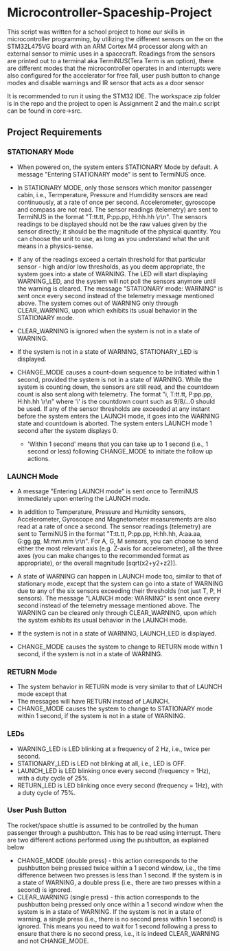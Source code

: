 # Microcontroller-Spaceship-Project
This script was written for a school project to hone our skills in microcontroller programming, by utilizing the different sensors on the on the STM32L475VG board with an ARM Cortex M4 processor along with an external sensor to mimic uses in a spacecraft. Readings from the sensors are printed out to a terminal aka TermiNUS(Tera Term is an option), there are different modes that the microcontroller operates in and interrupts were also configured for the accelerator for free fall, user push button to change modes and disable warnings and IR sensor that acts as a door sensor

It is recommended to run it using the STM32 IDE. The workspace zip folder is in the repo and the project to open is Assignment 2 and the main.c script can be found in core->src.

## Project Requirements

### STATIONARY Mode

- When powered on, the system enters STATIONARY Mode by default. A message "Entering STATIONARY mode" is sent to TermiNUS once. 

- In STATIONARY MODE, only those sensors which monitor passenger cabin, i.e., Termperature, Pressure and Humdidity sensors are read continuously, at a rate of once per second. Accelerometer, gyroscope and compass are not read. The sensor readings (telemetry) are sent to TermiNUS in the format "T:tt.tt, P:pp.pp, H:hh.hh \r\n". The sensors readings to be displayed should not be the raw values given by the sensor directly; it should be the magnitude of the physical quantity. You can choose the unit to use, as long as you understand what the unit means in a physics-sense.

- If any of the readings exceed a certain threshold for that particular sensor - high and/or low thresholds, as you deem appropriate, the system goes into a state of WARNING. The LED will start displaying WARNING_LED, and the system will not poll the sensors anymore until the warning is cleared. The message "STATIONARY mode: WARNING" is sent once every second instead of the telemetry message mentioned above. The system comes out of WARNING only through CLEAR_WARNING, upon which exhibits its usual behavior in the STATIONARY mode.

- CLEAR_WARNING is ignored when the system is not in a state of WARNING.

- If the system is not in a state of WARNING, STATIONARY_LED is displayed.

- CHANGE_MODE causes a count-down sequence to be initiated within 1 second, provided the system is not in a state of WARNING. While the system is counting down, the sensors are still read, and the countdown count is also sent along with telemetry. The format "i, T:tt.tt, P:pp.pp, H:hh.hh \r\n" where 'i' is the countdown count such as 9/8/...0 should be used. If any of the sensor thresholds are exceeded at any instant before the system enters the LAUNCH mode, it goes into the WARNING state and countdown is aborted. The system enters LAUNCH mode 1 second after the system displays 0.

  - 'Within 1 second' means that you can take up to 1 second (i.e., 1 second or less) following CHANGE_MODE to initiate the follow up actions.

### LAUNCH Mode
- A message "Entering LAUNCH mode" is sent once to TermiNUS immediately upon entering the LAUNCH mode.

- In addition to Temperature, Pressure and Humidity sensors, Accelerometer, Gyroscope and Magnetometer measurements are also read at a rate of once a second. The sensor readings (telemetry) are sent to TermiNUS in the format "T:tt.tt, P:pp.pp, H:hh.hh, A:aa.aa, G:gg.gg, M:mm.mm \r\n". For A, G, M sensors, you can choose to send either the most relevant axis (e.g. Z-axis for accelerometer), all the three axes (you can make changes to the recommended format as appropriate), or the overall magnitude [sqrt(x2+y2+z2)].

- A state of WARNING can happen in LAUNCH mode too, similar to that of stationary mode, except that the system can go into a state of WARNING due to any of the six sensors exceeding their thresholds (not just T, P, H sensors). The message "LAUNCH mode: WARNING" is sent once every second instead of the telemetry message mentioned above. The WARNING can be cleared only through CLEAR_WARNING, upon which the system exhibits its usual behavior in the LAUNCH mode.

- If the system is not in a state of WARNING, LAUNCH_LED is displayed.

- CHANGE_MODE causes the system to change to RETURN mode within 1 second, if the system is not in a state of WARNING.

### RETURN Mode
- The system behavior in RETURN mode is very similar to that of LAUNCH mode except that
- The messages will have RETURN instead of LAUNCH.
- CHANGE_MODE causes the system to change to STATIONARY mode within 1 second, if the system is not in a state of WARNING.

### LEDs
- WARNING_LED is LED blinking at a frequency of 2 Hz, i.e., twice per second.
- STATIONARY_LED is LED not blinking at all, i.e., LED is OFF. 
- LAUNCH_LED is LED blinking once every second (frequency = 1Hz), with a duty cycle of 25%.
- RETURN_LED is LED blinking once every second (frequency = 1Hz), with a duty cycle of 75%.

### User Push Button
The rocket/space shuttle is assumed to be controlled by the human passenger through a pushbutton. This has to be read using interrupt. There are two different actions performed using the pushbutton, as explained below
- CHANGE_MODE (double press) - this action corresponds to the pushbutton being pressed twice within a 1 second window, i.e., the time difference between two presses is less than 1 second. If the system is in a state of WARNING, a double press (i.e., there are two presses within a second) is ignored.
- CLEAR_WARNING (single press) - this action corresponds to the pushbutton being pressed only once within a 1 second window when the system is in a state of WARNING. If the system is not in a state of warning, a single press (i.e., there is no second press within 1 second) is ignored.
This means you need to wait for 1 second following a press to ensure that there is no second press, i.e., it is indeed CLEAR_WARNING and not CHANGE_MODE.

